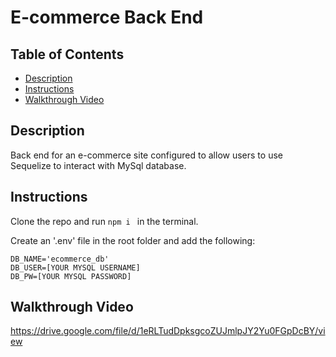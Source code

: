 # E-commerce Back End


## Table of Contents

- [Description](#description)
- [Instructions](#instructions)
- [Walkthrough Video](#walkthrough-video)

## Description
Back end for an e-commerce site configured to allow users to use Sequelize to interact with MySql database. 


## Instructions

Clone the repo and run ```npm i ``` in the terminal. 

Create an '.env' file in the root folder and add the following: 
```
DB_NAME='ecommerce_db'
DB_USER=[YOUR MYSQL USERNAME]
DB_PW=[YOUR MYSQL PASSWORD]
```

## Walkthrough Video
https://drive.google.com/file/d/1eRLTudDpksgcoZUJmlpJY2Yu0FGpDcBY/view 

